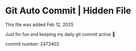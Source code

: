 # Git Auto Commit | Hidden File

This file was added Feb 12, 2025

Just for fun and keeping my daily git commit active 🤪

commit number: 2473402
